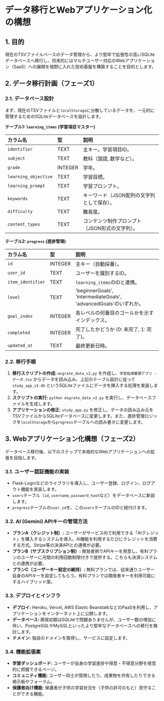 # データ移行とWebアプリケーション化の構想

## 1. 目的

現在のTSVファイルベースのデータ管理から、より堅牢で拡張性の高いSQLiteデータベースへ移行し、将来的にはマルチユーザー対応のWebアプリケーション（SaaS）への展開を視野に入れた技術基盤を構築することを目的とします。

## 2. データ移行計画（フェーズ1）

### 2.1. データベース設計

まず、現在のTSVファイルと`localStorage`に分散しているデータを、一元的に管理するためのSQLiteデータベースを設計します。

**テーブル1: `learning_items` (学習項目マスター)**

| カラム名 | 型 | 説明 |
| :--- | :--- | :--- |
| `identifier` | TEXT | 主キー。学習項目ID。 |
| `subject` | TEXT | 教科（国語, 数学など）。 |
| `grade` | INTEGER | 学年。 |
| `learning_objective` | TEXT | 学習目標。 |
| `learning_prompt` | TEXT | 学習プロンプト。 |
| `keywords` | TEXT | キーワード（JSON配列の文字列として保存）。 |
| `difficulty` | TEXT | 難易度。 |
| `content_types` | TEXT | コンテンツ制作プロンプト（JSON形式の文字列）。 |

**テーブル2: `progress` (進捗管理)**

| カラム名 | 型 | 説明 |
| :--- | :--- | :--- |
| `id` | INTEGER | 主キー（自動採番）。 |
| `user_id` | TEXT | ユーザーを識別するID。 |
| `item_identifier` | TEXT | `learning_items`のIDと連携。 |
| `level` | TEXT | 'beginnerGoals', 'intermediateGoals', 'advancedGoals'のいずれか。 |
| `goal_index` | INTEGER | 各レベルの何番目のゴールかを示すインデックス。 |
| `completed` | INTEGER | 完了したかどうか (0: 未完了, 1: 完了)。 |
| `updated_at` | TEXT | 最終更新日時。 |

### 2.2. 移行手順

1.  **移行スクリプトの作成:** `migrate_data_v2.py` を作成し、`学習指導要領アプリ - データ.tsv` からデータを読み込み、上記のテーブル設計に従って `study_app_v2.db` というSQLiteファイルにデータを挿入する処理を実装します。
2.  **スクリプトの実行:** `python migrate_data_v2.py` を実行し、データベースファイルを生成します。
3.  **アプリケーションの修正:** `study_app.py` を修正し、データの読み込み元をTSVファイルからSQLiteデータベースに変更します。また、進捗管理ロジックを`localStorage`から`progress`テーブルへの読み書きに変更します。

## 3. Webアプリケーション化構想（フェーズ2）

データベース移行後、以下のステップで本格的なWebアプリケーションへの拡張を目指します。

### 3.1. ユーザー認証機能の実装

- Flask-Loginなどのライブラリを導入し、ユーザー登録、ログイン、ログアウト機能を実装します。
- `users`テーブル（`id`, `username`, `password_hash`など）をデータベースに新設します。
- `progress`テーブルの`user_id`を、この`users`テーブルのIDと紐付けます。

### 3.2. AI (Gemini) APIキーの管理方法

- **プランA（クレジット制）:** ユーザーがサービス内で利用できる「AIクレジット」を購入するシステムを導入。AI機能を利用するたびにクレジットを消費する方式。Stripe等の決済APIとの連携が必要。
- **プランB（サブスクリプション制）:** 開発者側でAPIキーを用意し、有料プランのユーザーに月間の利用回数制限付きで提供する。こちらも決済システムとの連携が必要。
- **プランC（ユーザーキー設定の維持）:** 無料プランでは、従来通りユーザー自身のAPIキーを設定してもらう。有料プランでは開発者キーを利用可能にするハイブリッド案。

### 3.3. デプロイとインフラ

- **デプロイ:** Heroku, Vercel, AWS Elastic BeanstalkなどのPaaSを利用し、アプリケーションをインターネット上に公開します。
- **データベース:** 開発初期はSQLiteで問題ありませんが、ユーザー数の増加に伴い、PostgreSQLやMySQLといったより堅牢なデータベースへの移行を検討します。
- **ドメイン:** 独自のドメインを取得し、サービスに設定します。

### 3.4. 機能拡張案

- **学習ダッシュボード:** ユーザーが自身の学習進捗や得意・不得意分野を視覚的に把握できるページ。
- **コミュニティ機能:** ユーザー同士が質問したり、成果物を共有したりできる掲示板やフォーラム。
- **保護者向け機能:** 保護者が子供の学習状況を（子供の許可のもと）見守ることができる機能。

